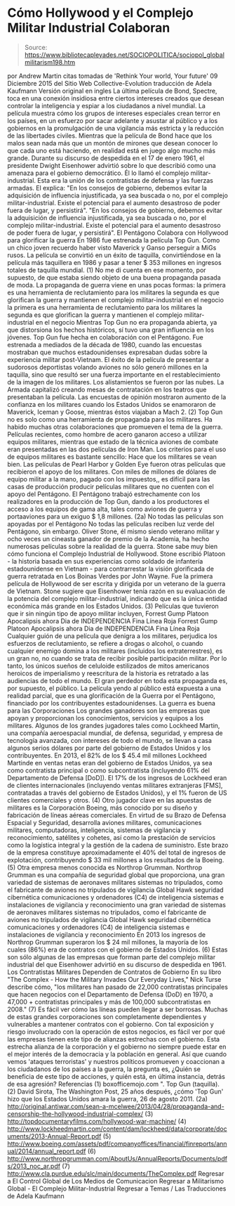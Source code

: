 # Cómo Hollywood y el Complejo Militar Industrial Colaboran

> Source: https://www.bibliotecapleyades.net/SOCIOPOLITICA/sociopol_globalmilitarism198.htm

por Andrew Martin
citas tomadas de 'Rethink Your world, Your future' 09 Diciembre 2015
del Sitio Web Collective-Evolution
traducción de Adela Kaufmann Versión original en ingles
La última película de Bond, Spectre, toca en una conexión insidiosa entre ciertos intereses creados que desean controlar la inteligencia y espiar a los ciudadanos a nivel mundial.
La película muestra cómo los grupos de intereses especiales crean terror en los países, en un esfuerzo por sacar adelante y asustar al público y a los gobiernos en la promulgación de una vigilancia más estricta y la reducción de las libertades civiles.
Mientras que la película de Bond hace que los malos sean nada más que un montón de mirones que desean conocer lo que cada uno está haciendo, en realidad está en juego algo mucho más grande.
Durante su discurso de despedida en el 17 de enero 1961, el presidente Dwight Eisenhower advirtió sobre lo que describió como una amenaza para el gobierno democrático. Él lo llamó el complejo militar-industrial.
Esta era la unión de los contratistas de defensa y las fuerzas armadas.
El explica:
"En los consejos de gobierno, debemos evitar la adquisición de influencia injustificada, ya sea buscada o no, por el complejo militar-industrial. Existe el potencial para el aumento desastroso de poder fuera de lugar, y persistirá".
"En los consejos de gobierno, debemos evitar la adquisición de influencia injustificada, ya sea buscada o no, por el complejo militar-industrial.
Existe el potencial para el aumento desastroso de poder fuera de lugar, y persistirá".
El Pentágono Colabora con Hollywood para glorificar la guerra En 1986 fue estrenada la película Top Gun.
Como un chico joven recuerdo haber visto Maverick y Ganso perseguir a MiGs rusos. La película se convirtió en un éxito de taquilla, convirtiéndose en la película más taquillera en 1986 y pasar a tener $ 353 millones en ingresos totales de taquilla mundial. (1)
No me di cuenta en ese momento, por supuesto, de que estaba siendo objeto de una buena propaganda pasada de moda. La propaganda de guerra viene en unas pocas formas:
la primera es una herramienta de reclutamiento para los militares la segunda es que glorifican la guerra y mantienen el complejo militar-industrial en el negocio
la primera es una herramienta de reclutamiento para los militares
la segunda es que glorifican la guerra y mantienen el complejo militar-industrial en el negocio
Mientras Top Gun no era propaganda abierta, ya que distorsiona los hechos históricos, sí tuvo una gran influencia en los jóvenes.
Top Gun fue hecha en colaboración con el Pentágono.
Fue estrenada a mediados de la década de 1980, cuando las encuestas mostraban que muchos estadounidenses expresaban dudas sobre la experiencia militar post-Vietnam. El éxito de la película de presentar a sudorosos deportistas volando aviones no sólo generó millones en la taquilla, sino que resultó ser una fuerza importante en el restablecimiento de la imagen de los militares.
Los alistamientos se fueron por las nubes. La Armada capitalizó creando mesas de contratación en los teatros que presentaban la película. Las encuestas de opinión mostraron aumento de la confianza en los militares cuando los Estados Unidos se enamoraron de Maverick, Iceman y Goose, mientras éstos viajaban a Mach 2. (2)
Top Gun no es solo como una herramienta de propaganda para los militares.
Ha habido muchas otras colaboraciones que promueven el tema de la guerra. Películas recientes, como hombre de acero ganaron acceso a utilizar equipos militares, mientras que estado de la técnica aviones de combate eran presentadas en las dos películas de Iron Man.
Los criterios para el uso de equipos militares es bastante sencillo:
Hace que los militares se vean bien.
Las películas de Pearl Harbor y Golden Eye fueron otras películas que recibieron el apoyo de los militares. Con miles de millones de dólares de equipo militar a la mano, pagado con los impuestos,, es difícil para las casas de producción producir películas militares que no cuenten con el apoyo del Pentágono.
El Pentágono trabajó estrechamente con los realizadores en la producción de Top Gun, dando a los productores el acceso a los equipos de gama alta, tales como aviones de guerra y portaaviones para un exiguo $ 1,8 millones. (2a)
No todas las películas son apoyadas por el Pentágono No todas las películas reciben luz verde del Pentágono, sin embargo.
Oliver Stone, él mismo siendo veterano militar y ocho veces un cineasta ganador de premio de la Academia, ha hecho numerosas películas sobre la realidad de la guerra. Stone sabe muy bien cómo funciona el Complejo Industrial de Hollywood.
Stone escribió Platoon - la historia basada en sus experiencias como soldado de infantería estadounidense en Vietnam - para contrarrestar la visión glorificada de guerra retratada en Los Boinas Verdes por John Wayne.
Fue la primera película de Hollywood de ser escrita y dirigida por un veterano de la guerra de Vietnam. Stone sugiere que Eisenhower tenía razón en su evaluación de la potencia del complejo militar-industrial, indicando que es la única entidad económica más grande en los Estados Unidos. (3) Películas que tuvieron que ir sin ningún tipo de apoyo militar incluyen,
Forrest Gump Platoon Apocalipsis ahora Dia de INDEPENDENCIA Fina Línea Roja
Forrest Gump
Platoon
Apocalipsis ahora
Dia de INDEPENDENCIA
Fina Línea Roja
Cualquier guión de una película que denigra a los militares, perjudica los esfuerzos de reclutamiento, se refiere a drogas o alcohol, o cuando cualquier enemigo domina a los militares (incluidos los extraterrestres), es un gran no, no cuando se trata de recibir posible participación militar.
Por lo tanto, los únicos sueños de celuloide estilizados de mitos americanos heroicos de imperialismo y reescritura de la historia es retratado a las audiencias de todo el mundo. El gran perdedor en toda esta propaganda es, por supuesto, el público.
La película yendo al público está expuesta a una realidad parcial, que es una glorificación de la Guerra por el Pentágono, financiado por los contribuyentes estadounidenses.
La guerra es buena para las Corporaciones Los grandes ganadores son las empresas que apoyan y proporcionan los conocimientos, servicios y equipos a los militares.
Algunos de los grandes jugadores tales como Lockheed Martin, una compañía aeroespacial mundial, de defensa, seguridad, y empresa de tecnología avanzada, con intereses de todo el mundo, se llevan a casa algunos serios dólares por parte del gobierno de Estados Unidos y los contribuyentes.
En 2013, el 82% de los $ 45.4 mil millones Lockheed Martinde en ventas netas eran del gobierno de Estados Unidos, ya sea como contratista principal o como subcontratista (incluyendo 61% del Departamento de Defensa [DoD]).
El 17% de los ingresos de Lockheed eran de clientes internacionales (incluyendo ventas militares extranjeras [FMS], contratadas a través del gobierno de Estados Unidos), y el 1% fueron de US clientes comerciales y otros. (4) Otro jugador clave en las apuestas de militares es la Corporación Boeing, más conocido por su diseño y fabricación de líneas aéreas comerciales.
En virtud de su Brazo de Defensa Espacial y Seguridad, desarrolla aviones militares, comunicaciones militares, computadoras, inteligencia, sistemas de vigilancia y reconocimiento, satélites y cohetes, así como la prestación de servicios como la logística integral y la gestión de la cadena de suministro.
Este brazo de la empresa constituye aproximadamente el 40% del total de ingresos de explotación, contribuyendo $ 33 mil millones a los resultados de la Boeing. (5) Otra empresa menos conocida es Northrop Grumman.
Northrop Grumman es una compañía de seguridad global que proporciona,
una gran variedad de sistemas de aeronaves militares sistemas no tripulados, como el fabricante de aviones no tripulados de vigilancia Global Hawk seguridad cibernética comunicaciones y ordenadores (C4) de inteligencia sistemas e instalaciones de vigilancia y reconocimiento
una gran variedad de sistemas de aeronaves militares
sistemas no tripulados, como el fabricante de aviones no tripulados de vigilancia Global Hawk
seguridad cibernética
comunicaciones y ordenadores
(C4) de inteligencia
sistemas e instalaciones de vigilancia y reconocimiento
En 2013 los ingresos de Northrop Grumman superaron los $ 24 mil millones, la mayoría de los cuales (86%) era de contratos con el gobierno de Estados Unidos. (6)
Estas son sólo algunas de las empresas que forman parte del complejo militar industrial del que Eisenhower advirtió en su discurso de despedida en 1961.
Los Contratistas Militares Dependen de Contratos de Gobierno En su libro "The Complex - How the Military Invades Our Everyday Lives," Nick Turse describe cómo,
"los militares han pasado de 22,000 contratistas principales que hacen negocios con el Departamento de Defensa (DoD) en 1970, a 47,000 + contratistas principales y más de 100,000 subcontratistas en 2008." (7)
Es fácil ver cómo las líneas pueden llegar a ser borrosas.
Muchas de estas grandes corporaciones son completamente dependientes y vulnerables a mantener contratos con el gobierno. Con tal exposición y riesgo involucrado con la operación de estos negocios, es fácil ver por qué las empresas tienen este tipo de alianzas estrechas con el gobierno.
Esta estrecha alianza de la corporación y el gobierno no siempre puede estar en el mejor interés de la democracia y la población en general.
Así que cuando vemos 'ataques terroristas' y nuestros políticos promueven y coaccionan a los ciudadanos de los países a la guerra, la pregunta es,
¿Quién se beneficia de este tipo de acciones, y quién está, en última instancia, detrás de esa agresión?
Referencias
(1) boxofficemojo.com ". Top Gun (taquilla). (2) David Sirota, The Washington Post, 25 años después, ¿cómo 'Top Gun' hizo que los Estados Unidos amara la guerra, 26 de agosto 2011. (2a) http://original.antiwar.com/sean-a-mcelwee/2013/04/28/propaganda-and-censorship-the-hollywood-industrial-complex/ (3) http://topdocumentaryfilms.com/hollywood-war-machine/ (4) http://www.lockheedmartin.com/content/dam/lockheed/data/corporate/documents/2013-Annual-Report.pdf (5) http://www.boeing.com/assets/pdf/companyoffices/financial/finreports/annual/2014/annual_report.pdf (6) http://www.northropgrumman.com/AboutUs/AnnualReports/Documents/pdfs/2013_noc_ar.pdf (7) http://www.cla.purdue.edu/slc/main/documents/TheComplex.pdf
Regresar a El Control Global de Los Medios de Comunicacion
Regresar a Militarismo Global - El Complejo Militar-Industrial
Regresar a Temas / Las Traducciones de Adela Kaufmann
